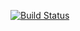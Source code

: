 [![Build Status](https://travis-ci.com/akuraru/dotfiles.svg?branch=master)](https://travis-ci.com/akuraru/dotfiles)
